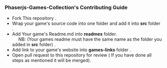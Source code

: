 ### Phaserjs-Games-Collection's Contributing Guide

- Fork This repository .
- Wrap your game's source code into one folder and add it into <strong>src</strong> folder .
- Add Your game's Readme.md into <strong>readmes</strong> folder. <br>
        &nbsp; &nbsp; &nbsp;NB: (Your games readme must have the same name as the folder you added in <strong>src</strong> folder) .
- Add link to your game's website into <strong>games-links</strong> folder .
- Open pull request to this repository for review ( If you have done all steps as mentioned it will be merged).

